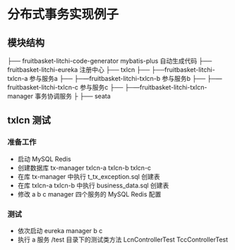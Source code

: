# 分布式事务实现例子

## 模块结构

├── fruitbasket-litchi-code-generator           mybatis-plus 自动生成代码
├── fruitbasket-litchi-eureka                   注册中心
├── txlcn
├── ├──fruitbasket-litchi-txlcn-a               参与服务a
├── ├─—fruitbasket-litchi-txlcn-b               参与服务b
├── ├─—fruitbasket-litchi-txlcn-c               参与服务c
├── ├─—fruitbasket-litchi-txlcn-manager         事务协调服务
├
├── seata

## txlcn 测试

### 准备工作
 - 启动 MySQL Redis
 - 创建数据库 tx-manager txlcn-a txlcn-b txlcn-c
 - 在库 tx-manager 中执行 t_tx_exception.sql 创建表
 - 在库 txlcn-a txlcn-b 中执行 business_data.sql 创建表
 - 修改 a b c manager 四个服务的 MySQL Redis 配置
### 测试
 - 依次启动 eureka manager b c
 - 执行 a 服务 /test 目录下的测试类方法 LcnControllerTest TccControllerTest

 



